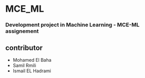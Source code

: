 # MCE_ML
### Development project in Machine Learning - MCE-ML assignement 
## contributor
- Mohamed El Baha
- Samil Rmili
- Ismail EL Hadrami

